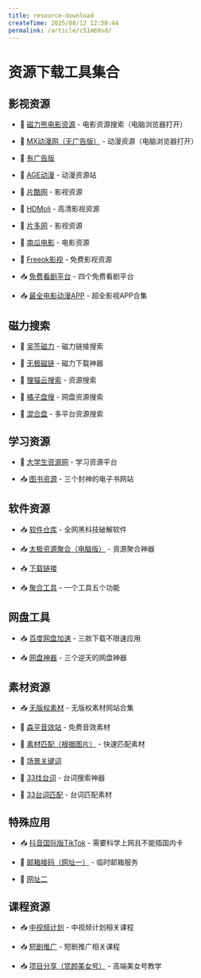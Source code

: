 ```yaml
---
title: resource-download
createTime: 2025/08/12 12:58:44
permalink: /article/c51m69sd/
---
```

# 资源下载工具集合

## 影视资源

- 🔗 [磁力熊电影资源](https://cilixiong.com/) - 电影资源搜索（电脑浏览器打开）

- 🔗 [MX动漫网（无广告版）](http://www.mxdm9.fans/) - 动漫资源（电脑浏览器打开）
- 🔗 [有广告版](https://www.mxdmp.com/)

- 🔗 [AGE动漫](https://agedm4.com/) - 动漫资源站

- 🔗 [片酷网](https://www.jing-en.com/) - 影视资源

- 🔗 [HDMoli](https://molicp.com/) - 高清影视资源

- 🔗 [片多网](http://www.hapian.top/) - 影视资源

- 🔗 [南瓜电影](https://guoing.com) - 电影资源

- 🔗 [Freeok影视](https://www.freeok.pro/) - 免费影视资源

- 📥 [免费看剧平台](https://pan.quark.cn/s/454bdbe7e519) - 四个免费看剧平台

- 📥 [最全电影动漫APP](https://pan.quark.cn/s/659b2f76d5fc) - 超全影视APP合集

## 磁力搜索

- 🔗 [吴签磁力](https://wugianyx.top/) - 磁力链接搜索

- 🔗 [无极磁链](https://cili.site/) - 磁力下载神器

- 🔗 [狸猫云搜索](https://www.maoliyun.com/) - 资源搜索

- 🔗 [橘子盘搜](https://www.nmme.one/) - 网盘资源搜索

- 🔗 [混合盘](https://hunhepan.com) - 多平台资源搜索

## 学习资源

- 🔗 [大学生资源网](http://www.dxzy163.com/) - 学习资源平台

- 📥 [图书资源](https://pan.quark.cn/s/2f9809072e6a) - 三个封神的电子书网站

## 软件资源

- 📥 [软件仓库](https://pan.quark.cn/s/27ee0d0cf72c) - 全网黑科技破解软件

- 📥 [太极资源聚合（电脑版）](https://pan.quark.cn/s/7a176286623d) - 资源聚合神器
- 📥 [下载链接](https://pan.quark.cn/s/ee20aff81eb4)

- 📥 [聚合工具](https://pan.quark.cn/s/134196e8fa81) - 一个工具五个功能

## 网盘工具

- 📥 [百度网盘加速](https://pan.quark.cn/s/870b87e9559d) - 三款下载不限速应用

- 📥 [网盘神器](https://pan.quark.cn/s/a12455499bfa) - 三个逆天的网盘神器

## 素材资源

- 📥 [无版权素材](https://pan.quark.cn/s/62bfadf06ace) - 无版权素材网站合集

- 🔗 [森平音效站](https://taira-komori.jpn.org/freesoundcn.html) - 免费音效素材

- 🔗 [素材匹配（根据图片）](https://yandex.com/images/) - 快速匹配素材
- 🔗 [场景关键词](https://fse.agilestudio.cn/)

- 🔗 [33找台词](https://33.agilestudio.cn/) - 台词搜索神器

- 🔗 [33台词匹配](https://fse.agilestudio.cn/) - 台词匹配素材

## 特殊应用

- 📥 [抖音国际版TikTok](http://www.yx007.com/azapp/30555.html) - 需要科学上网且不能插国内卡

- 🔗 [邮箱接码（网址一）](https://temp-mail.org/zh/) - 临时邮箱服务
- 🔗 [网址二](https://mail.td/zh)

## 课程资源

- 📥 [中视频计划](https://pan.quark.cn/s/20a83b3ee5b4) - 中视频计划相关课程

- 📥 [短剧推广](https://pan.quark.cn/s/95d9179d0186) - 短剧推广相关课程

- 📥 [项目分享（赏颜美女号）](https://pan.quark.cn/s/5a6c059d1be8) - 高端美女号教学